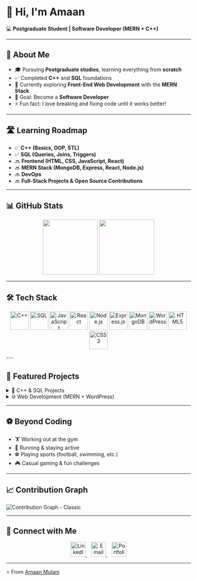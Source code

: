 # 👋 Hi, I'm Amaan  

💻 **Postgraduate Student | Software Developer (MERN + C++)**  

---

## 🚀 About Me  
- 🎓 Pursuing **Postgraduate studies**, learning everything from **scratch**  
- ✅ Completed **C++** and **SQL** foundations  
- 🌱 Currently exploring **Front-End Web Development** with the **MERN Stack**  
- 🎯 Goal: Become a **Software Developer**  
- ⚡ Fun fact: I love breaking and fixing code until it works better!  

---

## 🛣️ Learning Roadmap  

- ✅ **C++ (Basics, OOP, STL)**  
- ✅ **SQL (Queries, Joins, Triggers)**  
- 🔜 **Frontend (HTML, CSS, JavaScript, React)**  
- 🔜 **MERN Stack (MongoDB, Express, React, Node.js)**  
- 🔜 **DevOps**  
- 🔜 **Full-Stack Projects & Open Source Contributions**  

---

## 📊 GitHub Stats  

<p align="center">
  <img src="https://github-readme-stats.vercel.app/api?username=amaan-mulani&show_icons=true&theme=radical" height="150" />
  <img src="https://github-readme-stats.vercel.app/api/top-langs/?username=amaan-mulani&layout=compact&theme=radical" height="150" />
</p>

---

## 🛠️ Tech Stack  

<p align="center">
  <!-- Languages -->
  <img src="https://cdn.jsdelivr.net/gh/devicons/devicon/icons/cplusplus/cplusplus-original.svg" width="50px" alt="C++"/>
  <img src="https://cdn.jsdelivr.net/gh/devicons/devicon/icons/mysql/mysql-original.svg" width="50px" alt="SQL"/>
  <img src="https://cdn.jsdelivr.net/gh/devicons/devicon/icons/javascript/javascript-original.svg" width="50px" alt="JavaScript"/>
  <img src="https://cdn.jsdelivr.net/gh/devicons/devicon/icons/react/react-original.svg" width="50px" alt="React"/>
  <img src="https://cdn.jsdelivr.net/gh/devicons/devicon/icons/nodejs/nodejs-original.svg" width="50px" alt="Node.js"/>
  <img src="https://cdn.jsdelivr.net/gh/devicons/devicon/icons/express/express-original.svg" width="50px" alt="Express.js"/>
  <img src="https://cdn.jsdelivr.net/gh/devicons/devicon/icons/mongodb/mongodb-original.svg" width="50px" alt="MongoDB"/>
  <img src="https://cdn.jsdelivr.net/gh/devicons/devicon/icons/wordpress/wordpress-plain.svg" width="50px" alt="WordPress"/>
  <img src="https://cdn.jsdelivr.net/gh/devicons/devicon/icons/html5/html5-original.svg" width="50px" alt="HTML5"/>
  <img src="https://cdn.jsdelivr.net/gh/devicons/devicon/icons/css3/css3-original.svg" width="50px" alt="CSS3"/>
</p>
---

## 📂 Featured Projects  

<details>
  <summary>📌 C++ & SQL Projects</summary>
  
  - 🎉 [Campus Event Management System](https://github.com/amaan-mulani/Campus-Event-Management-System)  
  - 🔐 Login System with SQL integration  
  - 🧮 Algorithms: Palindrome, Prime Numbers, Anagrams  
</details>

<details>
  <summary>🌐 Web Development (MERN + WordPress)</summary>
  
  - ⚡ Front-End React apps (in progress)  
  - 🌐 Freelance WordPress Websites  
  - 🎨 Custom themes & plugins  
</details>

---

## ⚽ Beyond Coding  

- 🏋️ Working out at the gym  
- 🏃 Running & staying active  
- ⚽ Playing sports (football, swimming, etc.)  
- 🎮 Casual gaming & fun challenges  

---

## 📈 Contribution Graph 
![Contribution Graph - Classic](https://github-contributions.vercel.app/api?username=amaan-mulani&theme=github-dark)

---

## 🤝 Connect with Me  

<p align="center">
  <a href="https://www.linkedin.com/in/amaanmulani" target="_blank">
    <img src="https://cdn.jsdelivr.net/gh/devicons/devicon/icons/linkedin/linkedin-original.svg" width="40px" alt="LinkedIn"/>
  </a>
  &nbsp;&nbsp;
  <a href="mailto:amaanmulani@gmail.com">
    <img src="https://upload.wikimedia.org/wikipedia/commons/4/4e/Gmail_Icon.png" width="40px" alt="Email"/>
  </a>
  &nbsp;&nbsp;
  <a href="https://amaanmulani.github.io" target="_blank">
    <img src="https://cdn.jsdelivr.net/gh/devicons/devicon/icons/github/github-original.svg" width="40px" alt="Portfolio"/>
  </a>
</p>

---

⭐️ From [Amaan Mulani](https://github.com/amaan-mulani)
